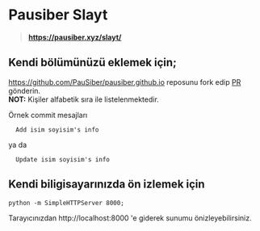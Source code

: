 # Pausiber Slayt
> **https://pausiber.xyz/slayt/**

## Kendi bölümünüzü eklemek için;

https://github.com/PauSiber/pausiber.github.io reposunu fork edip [PR](https://github.com/PauSiber/pausiber.github.io/pulls) gönderin.  
**NOT:** Kişiler alfabetik sıra ile listelenmektedir.

Örnek commit mesajları
```
  Add isim soyisim's info
```
ya da
```
  Update isim soyisim's info
```

## Kendi biligisayarınızda ön izlemek için
```
python -m SimpleHTTPServer 8000;
```
Tarayıcınızdan http://localhost:8000 'e giderek sunumu önizleyebilirsiniz.
